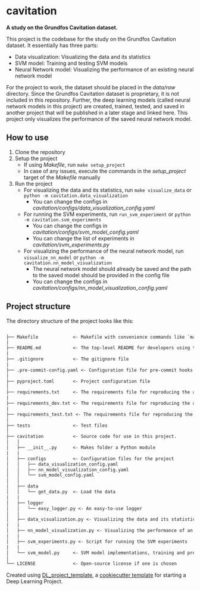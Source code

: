 # cavitation

**A study on the Grundfos Cavitation dataset.**

This project is the codebase for the study on the Grundfos Cavitation dataset. It essentially has three parts:
- Data visualization: Visualizing the data and its statistics
- SVM model: Training and testing SVM models
- Neural Network model: Visualizing the performance of an existing neural network model

For the project to work, the dataset should be placed in the *data/raw* directory. Since the Grundfos Cavitation dataset is proprietary, it is not included in this repository. Further, the deep learning models (called neural network models in this project) are created, trained, tested, and saved in another project that will be published in a later stage and linked here. This project only visualizes the performance of the saved neural network model.

## How to use

1. Clone the repository
2. Setup the project
    - If using *Makefile*, run `make setup_project`
    - In case of any issues, execute the commands in the *setup_project* target of the *Makefile* manually
3. Run the project
    - For visualizing the data and its statistics, run `make visualize_data` or `python -m cavitation.data_visualization`
        - You can change the configs in *cavitation/configs/data_visualization_config.yaml*
    - For running the SVM experiments, run `run_svm_experiment` or `python -m cavitation.svm_experiments`
        - You can change the configs in *cavitation/configs/svm_model_config.yaml*
        - You can change the list of experiments in *cavitation/svm_experiments.py*
    - For visualizing the performance of the neural network model, run `visualize_nn_model` or `python -m cavitation.nn_model_visualization`
        - The neural network model should already be saved and the path to the saved model should be provided in the config file
        - You can change the configs in *cavitation/configs/nn_model_visualization_config.yaml*

## Project structure

The directory structure of the project looks like this:

```txt

├── Makefile             <- Makefile with convenience commands like `make setup_project` or `make requirements`
|
├── README.md            <- The top-level README for developers using this project.
|
├── .gitignore           <- The gitignore file
|
├── .pre-commit-config.yaml <- Configuration file for pre-commit hooks
│
├── pyproject.toml       <- Project configuration file
│
├── requirements.txt     <- The requirements file for reproducing the analysis environment
|
├── requirements_dev.txt <- The requirements file for reproducing the analysis environment
|
├── requirements_test.txt <- The requirements file for reproducing the analysis environment
│
├── tests                <- Test files
│
├── cavitation           <- Source code for use in this project.
│   │
│   ├── __init__.py      <- Makes folder a Python module
|   |
│   ├── configs          <- Configuration files for the project
│   │   ├── data_visualization_config.yaml
│   │   ├── nn_model_visualization_config.yaml
│   │   └── svm_model_config.yaml
│   │
│   ├── data
│   │   └── get_data.py  <- Load the data
|   |
│   ├── logger
│   │   └── easy_logger.py <- An easy-to-use logger
│   │
│   ├── data_visualization.py <- Visualizing the data and its statistics
|   |
│   ├── nn_model_visualization.py <- Visualizing the performance of an existing neural network model
|   |
│   ├── svm_experiments.py <- Script for running the SVM experiments
|   |
│   └── svm_model.py     <- SVM model implementations, training and prediction
│
└── LICENSE              <- Open-source license if one is chosen
```

Created using [DL_project_template](https://github.com/Black3rror/DL_project_template),
a [cookiecutter template](https://github.com/cookiecutter/cookiecutter) for
starting a Deep Learning Project.
